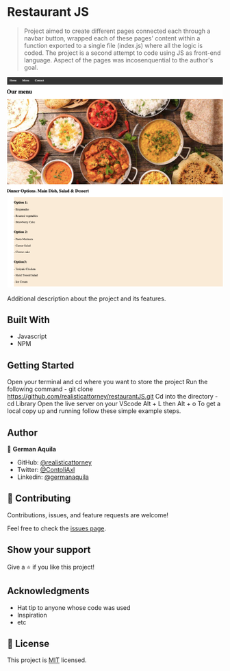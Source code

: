 # Restaurant JS

> Project aimed to create different pages connected each through a navbar button, wrapped each of these pages' content within a function exported to a single file (index.js) where all the logic is coded. The project is a second attempt to code using JS as front-end language. Aspect of the pages was incosenquential to the author's goal.

![screenshot](./webpack-demo/dist/assets/repos-assets/screenshot.png)

Additional description about the project and its features.

## Built With

- Javascript
- NPM

## Getting Started

Open your terminal and cd where you want to store the project
Run the following command - git clone https://github.com/realisticattorney/restaurantJS.git
Cd into the directory - cd Library
Open the live server on your VScode Alt + L then Alt + o
To get a local copy up and running follow these simple example steps.

## Author


👤 **German Aquila**

- GitHub: [@realisticattorney](https://github.com/realisticattorney)
- Twitter: [@ContoliAxl](https://www.twitter.com/contoliaxl)
- Linkedin: [@germanaquila](https://www.linkedin.com/in/german-aquila-55a9171b5/)

## 🤝 Contributing

Contributions, issues, and feature requests are welcome!

Feel free to check the [issues page](../../issues/).

## Show your support

Give a ⭐️ if you like this project!

## Acknowledgments

- Hat tip to anyone whose code was used
- Inspiration
- etc

## 📝 License

This project is [MIT](./MIT.md) licensed.